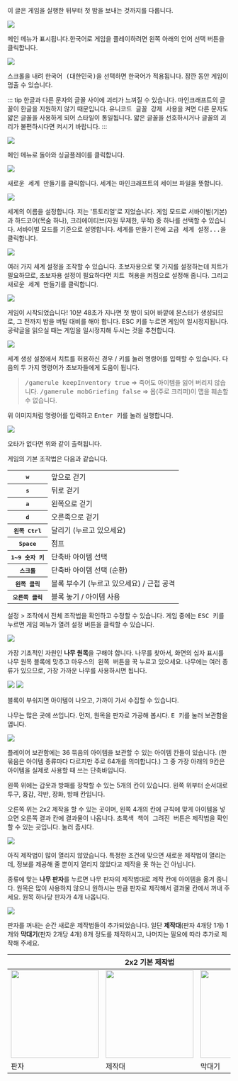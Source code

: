 이 글은 게임을 실행한 뒤부터 첫 밤을 보내는 것까지를 다룹니다.


![](images/1/1.png)

메인 메뉴가 표시됩니다.한국어로 게임을 플레이하려면 왼쪽 아래의 언어 선택 버튼을 클릭합니다.

![](images/1/2.png)

스크롤을 내려 <kbd><samp>한국어 (대한민국)</samp></kbd>을 선택하면 한국어가 적용됩니다. 잠깐 동안 게임이 멈출 수 있습니다.

::: tip
한글과 다른 문자의 글꼴 사이에 괴리가 느껴질 수 있습니다.
마인크래프트의 글꼴이 한글을 지원하지 않기 때문입니다.
<kbd><samp>유니코드 글꼴 강제 사용</samp></kbd>을 켜면 다른 문자도 얇은 글꼴을 사용하게 되어 스타일이 통일됩니다.
얇은 글꼴을 선호하시거나 글꼴의 괴리가 불편하시다면 켜시기 바랍니다.
:::

![](images/1/3.png)

메인 메뉴로 돌아와 <kbd><samp>싱글플레이</samp></kbd>를 클릭합니다.

![](images/1/4.png)

<kbd><samp>새로운 세계 만들기</samp></kbd>를 클릭합니다.
    세계는 마인크래프트의 세이브 파일을 뜻합니다.

![](images/1/5.png)

세계의 이름을 설정합니다. 저는 '튜토리얼'로 지었습니다.
게임 모드로 서바이벌(기본)과 하드코어(목숨 하나), 크리에이티브(자원 무제한, 무적) 중 하나를 선택할 수 있습니다.
서바이벌 모드를 기준으로 설명합니다.
세계를 만들기 전에 <kbd><samp>고급 세계 설정...</samp></kbd>을 클릭합니다.

![](images/1/6.png)

여러 가지 세계 설정을 조작할 수 있습니다.
초보자용으로 몇 가지를 설정하는데 치트가 필요하므로, 초보자용 설정이 필요하다면 <kbd><samp>치트 허용</samp></kbd>을 <kbd><samp>켜짐</samp></kbd>으로 설정해 줍니다.
그리고 <kbd><samp>새로운 세계 만들기</samp></kbd>를 클릭합니다.

![](images/1/7.png)

게임이 시작되었습니다!
10분 48초가 지나면 첫 밤이 되어 바깥에 몬스터가 생성되므로, 그 전까지 밤을 버틸 대비를 해야 합니다.
ESC 키를 누르면 게임이 일시정지됩니다.
공략글을 읽으실 때는 게임을 일시정지해 두시는 것을 추천합니다.

![](images/1/8.png)

세계 생성 설정에서 치트를 허용하신 경우 / 키를 눌러 명령어를 입력할 수 있습니다.
다음의 두 가지 명령어가 초보자들에게 도움이 됩니다.

> <kbd>/gamerule keepInventory true</kbd> => 죽어도 아이템을 잃어 버리지 않습니다.
> <kbd>/gamerule mobGriefing false</kbd> => 몹(주로 크리퍼)이 맵을 훼손할 수 없습니다.

위 이미지처럼 명령어를 입력하고 <kbd>Enter 키</kbd>를 눌러 실행합니다.

![](images/1/9.png)

오타가 없다면 위와 같이 출력됩니다.

게임의 기본 조작법은 다음과 같습니다.

<table>
    <tbody>
        <tr><th class="p27"><kbd>w</kbd></th><td>앞으로 걷기</td></tr>
        <tr><th class="p27"><kbd>s</kbd></th><td>뒤로 걷기</td></tr>
        <tr><th class="p27"><kbd>a</kbd></th><td>왼쪽으로 걷기</td></tr>
        <tr><th class="p27"><kbd>d</kbd></th><td>오른족으로 걷기</td></tr>
        <tr><th class="p27"><kbd>왼쪽 Ctrl</kbd></th><td>달리기 (누르고 있으세요)</td></tr>
        <tr><th class="p27"><kbd>Space</kbd></th><td>점프</td></tr>
        <tr><th class="p27"><kbd>1~9 숫자 키</kbd></th><td>단축바 아이템 선택</td></tr>
        <tr><th class="p27"><kbd>스크롤</kbd></th><td>단축바 아이템 선택 (순환)</td></tr>
        <tr><th class="p27"><kbd>왼쪽 클릭</kbd></th><td>블록 부수기 (누르고 있으세요) / 근접 공격</td></tr>
        <tr><th class="p27"><kbd>오른쪽 클릭</kbd></th><td>블록 놓기 / 아이템 사용</td></tr>
    </tbody>
</table>

<kbd><samp>설정</samp></kbd> > <kbd><samp>조작</samp></kbd>에서 전체 조작법을 확인하고 수정할 수 있습니다.
게임 중에는 <kbd>ESC 키</kbd>를 누르면 게임 메뉴가 열려 설정 버튼을 클릭할 수 있습니다.

![](images/1/10.png)

가장 기초적인 자원인 **나무 원목**을 구해야 합니다.
나무를 찾아서, 화면의 십자 표시를 나무 원목 블록에 맞추고 <kbd>마우스의 왼쪽 버튼</kbd>을 꾹 누르고 있으세요.
나무에는 여러 종류가 있으므로, 가장 가까운 나무를 사용하시면 됩니다.

![](images/1/11.png) ![](images/1/12.png)

블록이 부숴지면 아이템이 나오고, 가까이 가서 수집할 수 있습니다.

나무는 많은 곳에 쓰입니다. 먼저, 원목을 판자로 가공해 봅시다.
<kbd>E 키</kbd>를 눌러 보관함을 엽니다.

![](images/1/13.png)

플레이어 보관함에는 36 묶음의 아이템을 보관할 수 있는 아이템 칸들이 있습니다.
(한 묶음은 아이템 종류마다 다르지만 주로 64개를 의미합니다.)
그 중 가장 아래의 9칸은 아이템을 실제로 사용할 때 쓰는 단축바입니다.

왼쪽 위에는 갑옷과 방패를 장착할 수 있는 5개의 칸이 있습니다.
왼쪽 위부터 순서대로 투구, 흉갑, 각반, 장화, 방패 칸입니다.

오른쪽 위는 2x2 제작을 할 수 있는 곳이며, 왼쪽 4개의 칸에 규칙에 맞게 아이템을 넣으면 오른쪽 결과 칸에 결과물이 나옵니다.
<kbd>초록색 책이 그려진 버튼</kbd>은 제작법을 확인할 수 있는 곳입니다. 눌러 줍시다.

![](images/1/14.png)

아직 제작법이 많이 열리지 않았습니다.
특정한 조건에 맞으면 새로운 제작법이 열리는데, 정보를 제공해 줄 뿐이지
열리지 않았다고 제작을 못 하는 건 아닙니다.

종류에 맞는 **나무 판자**를 누르면 나무 판자의 제작법대로 제작 칸에 아이템을 옮겨 줍니다.
원목은 많이 사용하지 않으니 원하시는 만큼 판자로 제작해서 결과물 칸에서 꺼내 주세요.
원목 하나당 판자가 4개 나옵니다.

![](images/1/15.png)

판자를 꺼내는 순간 새로운 제작법들이 추가되었습니다.
일단 **제작대**(판자 4개당 1개) 1개와 **막대기**(판자 2개당 4개) 8개 정도를 제작하시고,
나머지는 필요에 따라 추가로 제작해 주세요.

<table>
    <thead>
        <tr><th colspan="3" class="light-head">2x2 기본 제작법</th></tr>
    </thead>
    <tbody>
        <tr><td><img width="198px" src="https://tutorial.finalchild.me/images/1/제작법_판자.png"></td><td><img width="198px" src="https://tutorial.finalchild.me/images/1/제작법_제작대.png"></td><td><img width="198px" src="https://tutorial.finalchild.me/images/1/제작법_막대기.png"></td></tr>
        <tr><td>판자</td><td>제작대</td><td>막대기</td></tr>
    </tbody>
</table>


